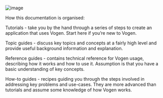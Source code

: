 
![image](https://user-images.githubusercontent.com/263416/178356159-02c7959c-b1e1-4ce5-9964-ae2751f0e641.png)


How this documentation is organised:

Tutorials - take you by the hand through a series of steps to create an application that uses Vogen. Start here if you’re new to Vogen. 

Topic guides - discuss key topics and concepts at a fairly high level and provide useful background information and explanation.

Reference guides - contains technical reference for Vogen usage, describing how it works and how to use it. Assumption is that you have a basic understanding of key concepts.

How-to guides - recipes guiding you through the steps involved in addressing key problems and use-cases. They are more advanced than tutorials and assume some knowledge of how Vogen works.